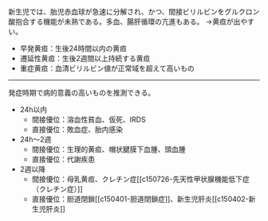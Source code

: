 新生児では、胎児赤血球が急速に分解され、かつ、間接ビリルビンをグルクロン酸抱合する機能が未熟である。多血、腸肝循環の亢進もある。
→黄疸が出やすい。

- 早発黄疸：生後24時間以内の黄疸
- 遷延性黄疸：生後2週間以上持続する黄疸
- 重症黄疸：血清ビリルビン値が正常域を超えて高いもの

--- 
発症時期で病的意義の高いものを推測できる。
- 24h以内
	- 間接優位：溶血性貧血、仮死、IRDS
	- 直接優位：敗血症、胎内感染
- 24h～2週
	- 間接優位：生理的黄疸、帽状腱膜下血腫、頭血腫
	- 直接優位：代謝疾患
- 2週以降
	- 間接優位：母乳黄疸、クレチン症[[c150726-先天性甲状腺機能低下症（クレチン症）]]
	- 直接優位：胆道閉鎖[[c150401-胆道閉鎖症]]、新生児肝炎[[c150402-新生児肝炎]]
